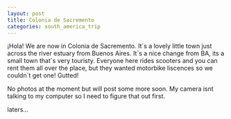 ```yaml
---
layout: post
title: Colonia de Sacremento
categories: south_america_trip
---
```

¡Hola! We are now in Colonia de Sacremento. It´s a lovely little town just across the river estuary from Buenos Aires. It´s a nice change from BA, its a small town that´s very touristy. Everyone here rides scooters and you can rent them all over the place, but they wanted motorbike liscences so we couldn´t get one! Gutted!

No photos at the moment but will post some more soon. My camera isnt talking to my computer so I need to figure that out first.

laters...
